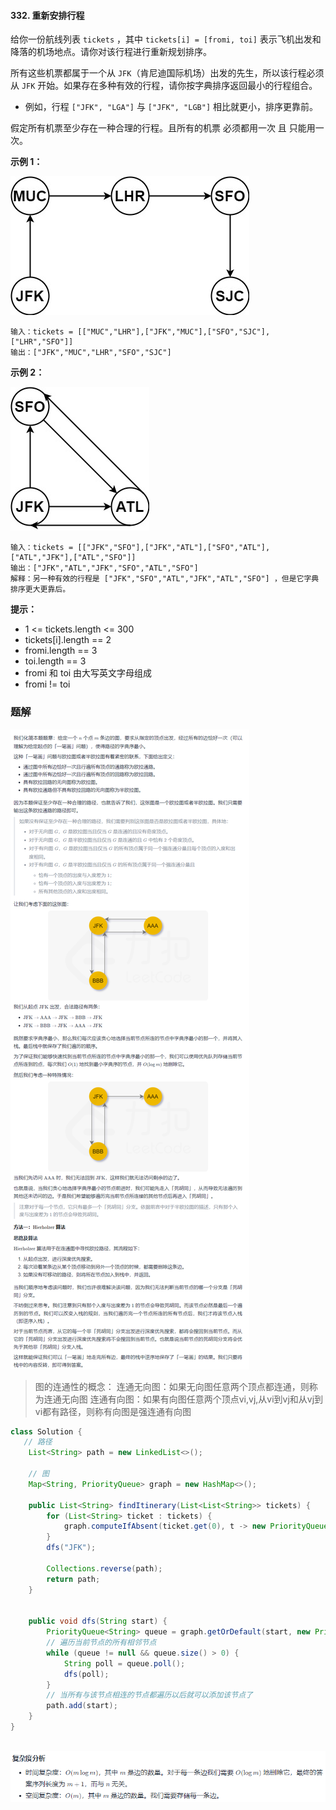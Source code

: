 #### 332. 重新安排行程

给你一份航线列表 `tickets` ，其中 `tickets[i] = [fromi, toi]` 表示飞机出发和降落的机场地点。请你对该行程进行重新规划排序。

所有这些机票都属于一个从 `JFK`（肯尼迪国际机场）出发的先生，所以该行程必须从 `JFK` 开始。如果存在多种有效的行程，请你按字典排序返回最小的行程组合。

- 例如，行程 `["JFK", "LGA"]` 与 `["JFK", "LGB"]` 相比就更小，排序更靠前。

假定所有机票至少存在一种合理的行程。且所有的机票 必须都用一次 且 只能用一次。

**示例 1：**

![img](./images/重新安排行程/1.jpg)

```shell
输入：tickets = [["MUC","LHR"],["JFK","MUC"],["SFO","SJC"],["LHR","SFO"]]
输出：["JFK","MUC","LHR","SFO","SJC"]
```

**示例 2：**

![img](./images/重新安排行程/2.jpg)

```shell
输入：tickets = [["JFK","SFO"],["JFK","ATL"],["SFO","ATL"],["ATL","JFK"],["ATL","SFO"]]
输出：["JFK","ATL","JFK","SFO","ATL","SFO"]
解释：另一种有效的行程是 ["JFK","SFO","ATL","JFK","ATL","SFO"] ，但是它字典排序更大更靠后。
```

**提示：**

* 1 <= tickets.length <= 300
* tickets[i].length == 2
* fromi.length == 3
* toi.length == 3
* fromi 和 toi 由大写英文字母组成
* fromi != toi

### 题解

![image-20211206091238367](./images/重新安排行程/3.jpg)

> 图的连通性的概念：
> 连通无向图：如果无向图任意两个顶点都连通，则称为连通无向图
> 连通有向图：如果有向图任意两个顶点vi,vj,从vi到vj和从vj到vi都有路径，则称有向图是强连通有向图

```java
class Solution {
   // 路径
    List<String> path = new LinkedList<>();

    // 图
    Map<String, PriorityQueue> graph = new HashMap<>();

    public List<String> findItinerary(List<List<String>> tickets) {
        for (List<String> ticket : tickets) {
            graph.computeIfAbsent(ticket.get(0), t -> new PriorityQueue()).add(ticket.get(1));
        }
        dfs("JFK");

        Collections.reverse(path);
        return path;
    }


    public void dfs(String start) {
        PriorityQueue<String> queue = graph.getOrDefault(start, new PriorityQueue<>());
        // 遍历当前节点的所有相邻节点
        while (queue != null && queue.size() > 0) {
            String poll = queue.poll();
            dfs(poll);
        }
        // 当所有与该节点相连的节点都遍历以后就可以添加该节点了
        path.add(start);
    }
}
```

​	![image-20211206091447488](./images/重新安排行程/4.jpg)
